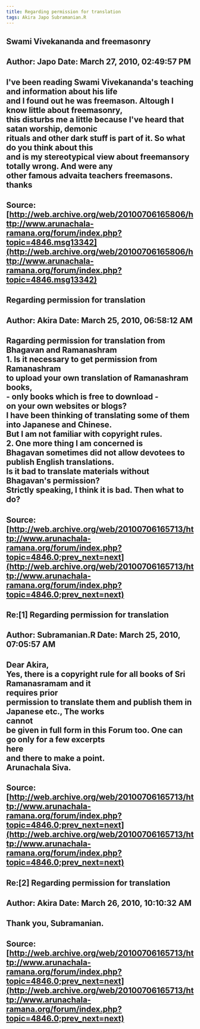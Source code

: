 ```yaml
--- 
title: Regarding permission for translation   
tags: Akira Japo Subramanian.R  
---  
```

## Swami Vivekananda and freemasonry  
Author: Japo                Date: March 27, 2010, 02:49:57 PM  
---  
I've been reading Swami Vivekananda's teaching and information about his life  
and I found out he was freemason. Altough I know little about freemasonry,  
this disturbs me a little because I've heard that satan worship, demonic  
rituals and other dark stuff is part of it. So what do you think about this  
and is my stereotypical view about freemansory totally wrong. And were any  
other famous advaita teachers freemasons.   
thanks
 ---  
Source:[http://web.archive.org/web/20100706165806/http://www.arunachala-ramana.org/forum/index.php?topic=4846.msg13342](http://web.archive.org/web/20100706165806/http://www.arunachala-ramana.org/forum/index.php?topic=4846.msg13342)   
---  

## Regarding permission for translation  
Author: Akira               Date: March 25, 2010, 06:58:12 AM  
---  
Ragarding permission for translation from Bhagavan and Ramanashram   
1\. Is it necessary to get permission from Ramanashram   
to upload your own translation of Ramanashram books,   
\- only books which is free to download \-   
on your own websites or blogs?   
I have been thinking of translating some of them into Japanese and Chinese.   
But I am not familiar with copyright rules.   
2\. One more thing I am concerned is   
Bhagavan sometimes did not allow devotees to publish English translations.   
Is it bad to translate materials without Bhagavan's permission?   
Strictly speaking, I think it is bad. Then what to do?
 ---  
Source:[http://web.archive.org/web/20100706165713/http://www.arunachala-ramana.org/forum/index.php?topic=4846.0;prev_next=next](http://web.archive.org/web/20100706165713/http://www.arunachala-ramana.org/forum/index.php?topic=4846.0;prev_next=next)   
---  

## Re:[1] Regarding permission for translation  
Author: Subramanian.R       Date: March 25, 2010, 07:05:57 AM  
---  
Dear Akira,   
Yes, there is a copyright rule for all books of Sri Ramanasramam and it  
requires prior   
permission to translate them and publish them in Japanese etc., The works  
cannot   
be given in full form in this Forum too. One can go only for a few excerpts  
here   
and there to make a point.   
Arunachala Siva.
 ---  
Source:[http://web.archive.org/web/20100706165713/http://www.arunachala-ramana.org/forum/index.php?topic=4846.0;prev_next=next](http://web.archive.org/web/20100706165713/http://www.arunachala-ramana.org/forum/index.php?topic=4846.0;prev_next=next)   
---  

## Re:[2] Regarding permission for translation  
Author: Akira               Date: March 26, 2010, 10:10:32 AM  
---  
Thank you, Subramanian.
 ---  
Source:[http://web.archive.org/web/20100706165713/http://www.arunachala-ramana.org/forum/index.php?topic=4846.0;prev_next=next](http://web.archive.org/web/20100706165713/http://www.arunachala-ramana.org/forum/index.php?topic=4846.0;prev_next=next)   
---  

